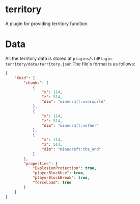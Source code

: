 # territory

A plugin for providing territory function.

# Data

All the territory data is stored at `plugins/stdPlugin-territory/data/territory.json`.The file's format is as follows:

```json
{
    "Xuid": {
        "chunks": [
            {
                "x": 114,
                "z": 514,
                "dim": "minecraft:overworld"
            },
            {
                "x": 114,
                "z": 514,
                "dim": "minecraft:nether"
            },
            {
                "x": 114,
                "z": 514,
                "dim": "minecraft:the_end"
            }
        ],
        "properties": {
            "ExplosionProtection": true,
            "playerBlockUse": true,
            "playerBlockBreak": true,
            "forceLoad": true
        }
    }
}
```